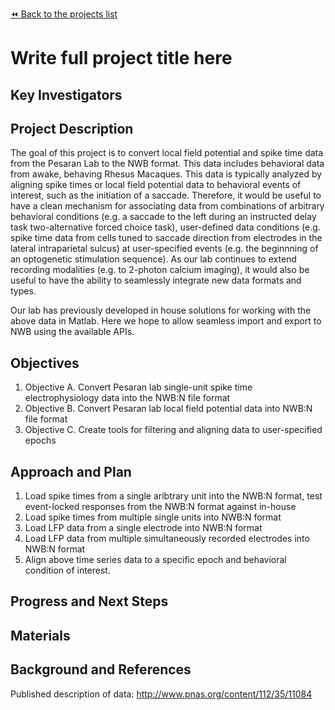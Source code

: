 [:rewind: Back to the projects list](../../README.md#ProjectsList)

<!-- For information on how to write GitHub .md files see https://guides.github.com/features/mastering-markdown/ -->

# Write full project title here

## Key Investigators

<!-- - Investigator 1 (Affiliation)-->
<!-- - Investigator 2 (Affiliation)-->

## Project Description

The goal of this project is to convert local field potential and spike time data from the Pesaran Lab to the NWB format. This data includes behavioral data from awake, behaving Rhesus Macaques. This data is typically analyzed by aligning spike times or local field potential data to behavioral events of interest, such as the initiation of a saccade. Therefore, it would be useful to have a clean mechanism for associating data from combinations of arbitrary behavioral conditions (e.g. a saccade to the left during an instructed delay task two-alternative forced choice task), user-defined data conditions (e.g. spike time data from cells tuned to saccade direction from electrodes in the lateral intraparietal sulcus) at user-specified events (e.g. the beginnning of an optogenetic stimulation sequence). As our lab continues to extend recording modalities (e.g. to 2-photon calcium imaging), it would also be useful to have the ability to seamlessly integrate new data formats and types. 

Our lab has previously developed in house solutions for working with the above data in Matlab. Here we hope to allow seamless import and export to NWB using the available APIs. 

## Objectives

<!-- Briefly describe the objectives of your project. What would you like to achive?-->

1. Objective A. Convert Pesaran lab single-unit spike time electrophysiology data into the NWB:N file format
1. Objective B. Convert Pesaran lab local field potential data into NWB:N file format
1. Objective C. Create tools for filtering and aligning data to user-specified epochs


## Approach and Plan

1. Load spike times from a single aribtrary unit into the NWB:N format, test event-locked responses from the NWB:N format against in-house 
1. Load spike times from multiple single units into NWB:N format
1. Load LFP data from a single electrode into NWB:N format
1. Load LFP data from multiple simultaneously recorded electrodes into NWB:N format
1. Align above time series data to a specific epoch and behavioral condition of interest. 

## Progress and Next Steps

<!--Populate this section as you are making progress before/during/after the hackathon-->
<!--Describe the progress you have made on the project,e.g., which objectives you have achieved and how.-->
<!--Describe the next steps you are planing to take to complete the project.-->

## Materials

<!--If available add links to the materials relevant to the project, e.g., the code generated for the project or data used-->
<!--If available add pictures and links to videos that demonstrate what has been accomplished.-->
<!--![Description of picture](Example2.jpg)-->

## Background and References

Published description of data: http://www.pnas.org/content/112/35/11084


<!--Use this space for information that may help people better understand your project, like links to papers, source code, or data ,e.g:-->
<!-- - Source code: https://github.com/YourUser/YourRepository -->
<!-- - Documentation: https://link.to.docs -->
<!-- - Test data: https://link.to.test.data -->

